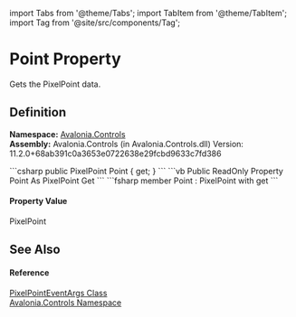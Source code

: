 import Tabs from '@theme/Tabs'; 
import TabItem from '@theme/TabItem'; 
import Tag from '@site/src/components/Tag'; 

# Point Property


Gets the PixelPoint data.



## Definition
**Namespace:** <a href="N_Avalonia_Controls">Avalonia.Controls</a>  
**Assembly:** Avalonia.Controls (in Avalonia.Controls.dll) Version: 11.2.0+68ab391c0a3653e0722638e29fcbd9633c7fd386

<Tabs groupId="api-code-preview">
<TabItem value="csharp" label="C#">
```csharp
public PixelPoint Point { get; }
```
</TabItem>
<TabItem value="vb" label="VB">
```vb
Public ReadOnly Property Point As PixelPoint
	Get
```
</TabItem>
<TabItem value="fsharp" label="F#">
```fsharp
member Point : PixelPoint with get
```
</TabItem>
</Tabs>



#### Property Value
PixelPoint

## See Also


#### Reference
<a href="T_Avalonia_Controls_PixelPointEventArgs">PixelPointEventArgs Class</a>  
<a href="N_Avalonia_Controls">Avalonia.Controls Namespace</a>  
